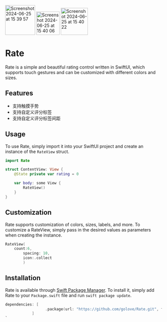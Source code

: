 <img width="96" alt="Screenshot 2024-06-25 at 15 39 57" src="https://github.com/golove/Rate/assets/61925349/4582f8d6-266f-4b3d-8c8b-208b2cd185a7">
<img width="75" alt="Screenshot 2024-06-25 at 15 40 06" src="https://github.com/golove/Rate/assets/61925349/f9cbe53a-03c6-4dd1-b7e6-f5fbe8a8d089">
<img width="87" alt="Screenshot 2024-06-25 at 15 40 22" src="https://github.com/golove/Rate/assets/61925349/7631740e-a032-4f81-94fa-729a0e1cd6ce">


# Rate

Rate is a simple and beautiful rating control written in SwiftUI, which supports touch gestures and can be customized with different colors and sizes.

## Features

- 支持触摸手势
- 支持自定义评分标签
- 支持自定义评分标签间距

## Usage

To use Rate, simply import it into your SwiftUI project and create an instance of the `RateView` struct.

```swift
import Rate

struct ContentView: View {
    @State private var rating = 0

    var body: some View {
        RateView()
    }
}
```
    
## Customization

Rate supports customization of colors, sizes, labels, and more. To customize a RateView, simply pass in the desired values as parameters when creating the instance.

```swift
RateView(
	count:6,
        spacing: 10,
		icon:.collect
        )
```

## Installation

Rate is available through [Swift Package Manager](https://swift.org/package-manager/). To install it, simply add Rate to your `Package.swift` file and run `swift package update`.

```swift
dependencies: [
                  .package(url: "https://github.com/golove/Rate.git", from: "1.0.0")
            ]
`
